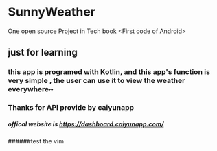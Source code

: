 # SunnyWeather
One open source Project in Tech book &lt;First code of Android> 
## just for learning
### this app is programed with Kotlin, and this app's function is very simple , the user can use it to view the weather everywhere~
### Thanks for API provide by caiyunapp 
##### offical website is https://dashboard.caiyunapp.com/
######test the vim 
